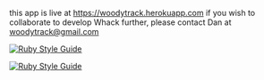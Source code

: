 this app is live at https://woodytrack.herokuapp.com
if you wish to collaborate to develop Whack further, please contact Dan at woodytrack@gmail.com

[![Ruby Style Guide](https://img.shields.io/badge/code_style-rubocop-brightgreen.svg)](https://github.com/rubocop/rubocop)

[![Ruby Style Guide](https://img.shields.io/badge/code_style-community-brightgreen.svg)](https://rubystyle.guide)
